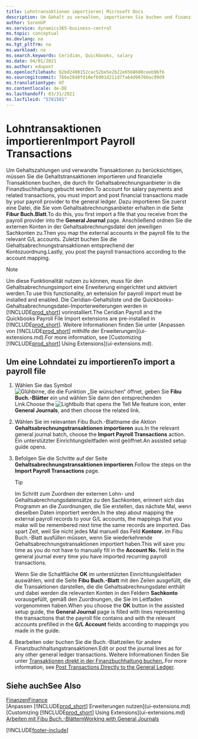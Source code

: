 ```yaml
---
title: Lohntransaktionen importieren| Microsoft Docs
description: Um Gehalt zu verwalten, importieren Sie buchen und finanzieller Transaktionen von Ihrem Gehaltsabrechnungsanbieter auf Sach-, mithilfe einer Gehaltsabrechnungserweiterung wie Ceridian oder Quickbooks.
author: SorenGP
ms.service: dynamics365-business-central
ms.topic: conceptual
ms.devlang: na
ms.tgt_pltfrm: na
ms.workload: na
ms.search.keywords: Ceridian, Quickbooks, salary
ms.date: 04/01/2021
ms.author: edupont
ms.openlocfilehash: b2bd2408152cac52be5e2b22e6568600ceeb96f6
ms.sourcegitcommit: 766e2840fd16efb901d211d7fa64d96766ac99d9
ms.translationtype: HT
ms.contentlocale: de-DE
ms.lasthandoff: 03/31/2021
ms.locfileid: "5781581"
---
```

# <a name="import-payroll-transactions"></a><span data-ttu-id="cf6e7-103">Lohntransaktionen importieren</span><span class="sxs-lookup"><span data-stu-id="cf6e7-103">Import Payroll Transactions</span></span>
<span data-ttu-id="cf6e7-104">Um Gehaltszahlungen und verwandte Transaktionen zu berücksichtigen, müssen Sie die Gehaltstransaktionen importieren und finanzielle Transaktionen buchen, die durch Ihr Gehaltsabrechnungsanbieter in die Finanzbuchhaltung gebucht werden.</span><span class="sxs-lookup"><span data-stu-id="cf6e7-104">To account for salary payments and related transactions, you must import and post financial transactions made by your payroll provider to the general ledger.</span></span> <span data-ttu-id="cf6e7-105">Dazu importieren Sie zuerst eine Datei, die Sie vom Gehaltsabrechnungsanbieter erhalten in die Seite **Fibur Buch.Blatt**.</span><span class="sxs-lookup"><span data-stu-id="cf6e7-105">To do this, you first import a file that you receive from the payroll provider into the **General Journal** page.</span></span> <span data-ttu-id="cf6e7-106">Anschließend ordnen Sie die externen Konten in der Gehaltsabrechnungsdatei den jeweiligen Sachkonten zu.</span><span class="sxs-lookup"><span data-stu-id="cf6e7-106">Then you map the external accounts in the payroll file to the relevant G/L accounts.</span></span> <span data-ttu-id="cf6e7-107">Zuletzt buchen Sie die Gehaltsabrechnungstransaktionen entsprechend der Kontozuordnung.</span><span class="sxs-lookup"><span data-stu-id="cf6e7-107">Lastly, you post the payroll transactions according to the account mapping.</span></span>

> [!NOTE]  
>   <span data-ttu-id="cf6e7-108">Um diese Funktionalität nutzen zu können, muss für den Gehaltsabrechnungsimport eine Erweiterung eingerichtet und aktiviert werden.</span><span class="sxs-lookup"><span data-stu-id="cf6e7-108">To use this functionality, an extension for payroll import must be installed and enabled.</span></span> <span data-ttu-id="cf6e7-109">Die Ceridian-Gehaltsliste und die Quickbooks-Gehaltsabrechnungsdatei-Importerweiterungen werden in [!INCLUDE[prod_short](includes/prod_short.md)] vorinstalliert.</span><span class="sxs-lookup"><span data-stu-id="cf6e7-109">The Ceridian Payroll and the Quickbooks Payroll File Import extensions are pre-installed in [!INCLUDE[prod_short](includes/prod_short.md)].</span></span> <span data-ttu-id="cf6e7-110">Weitere Informationen finden Sie unter [Anpassen von [!INCLUDE[prod_short](includes/prod_short.md)] mithilfe der Erweiterungen](ui-extensions.md).</span><span class="sxs-lookup"><span data-stu-id="cf6e7-110">For more information, see [Customizing [!INCLUDE[prod_short](includes/prod_short.md)] Using Extensions](ui-extensions.md).</span></span>

## <a name="to-import-a-payroll-file"></a><span data-ttu-id="cf6e7-111">Um eine Lohndatei zu importieren</span><span class="sxs-lookup"><span data-stu-id="cf6e7-111">To import a payroll file</span></span>
1. <span data-ttu-id="cf6e7-112">Wählen Sie das Symbol ![Glühbirne, die die Funktion „Sie wünschen“ öffnet](media/ui-search/search_small.png "Was möchten Sie tun?"), geben Sie **Fibu Buch.-Blätter** ein und wählen Sie dann den entsprechenden Link.</span><span class="sxs-lookup"><span data-stu-id="cf6e7-112">Choose the ![Lightbulb that opens the Tell Me feature](media/ui-search/search_small.png "Tell me what you want to do") icon, enter **General Journals**, and then choose the related link.</span></span>
2. <span data-ttu-id="cf6e7-113">Wählen Sie im relevanten Fibu Buch.-Blattname die Aktion **Gehaltsabrechnungstransaktionen importieren** aus.</span><span class="sxs-lookup"><span data-stu-id="cf6e7-113">In the relevant general journal batch, choose the **Import Payroll Transactions** action.</span></span> <span data-ttu-id="cf6e7-114">Ein unterstützter Einrichtungsleitfaden wird geöffnet.</span><span class="sxs-lookup"><span data-stu-id="cf6e7-114">An assisted setup guide opens.</span></span>
3. <span data-ttu-id="cf6e7-115">Befolgen Sie die Schritte auf der Seite **Gehaltsabrechnungstransaktionen importieren**.</span><span class="sxs-lookup"><span data-stu-id="cf6e7-115">Follow the steps on the **Import Payroll Transactions** page.</span></span>

    > [!TIP]  
    >   <span data-ttu-id="cf6e7-116">Im Schritt zum Zuordnen der externen Lohn- und Gehaltsabrechnungsdatensätze zu den Sachkonten, erinnert sich das Programm an die Zuordnungen, die Sie erstellen, das nächste Mal, wenn dieselben Daten importiert werden.</span><span class="sxs-lookup"><span data-stu-id="cf6e7-116">In the step about mapping the external payroll records to your G/L accounts, the mappings that you make will be remembered next time the same records are imported.</span></span> <span data-ttu-id="cf6e7-117">Das spart Zeit, weil Sie nicht jedes Mal manuell das Feld **Kontonr.** im Fibu Buch.-Blatt ausfüllen müssen, wenn Sie wiederkehrende Gehaltsabrechnungstransaktionen importiert haben.</span><span class="sxs-lookup"><span data-stu-id="cf6e7-117">This will save you time as you do not have to manually fill in the **Account No.** field in the general journal every time you have imported recurring payroll transactions.</span></span>   

    <span data-ttu-id="cf6e7-118">Wenn Sie die Schaltfläche **OK** im unterstützten Einrichtungsleitfaden auswählen, wird die Seite **Fibu Buch.-Blatt** mit den Zeilen ausgefüllt, die die Transaktionen darstellen, die die Gehaltsabrechnungsdatei enthält und dabei werden die relevanten Konten in den Feldern **Sachkonto** vorausgefüllt, gemäß den Zuordnungen, die Sie im Leitfaden vorgenommen haben.</span><span class="sxs-lookup"><span data-stu-id="cf6e7-118">When you choose the **OK** button in the assisted setup guide, the **General Journal** page is filled with lines representing the transactions that the payroll file contains and with the relevant accounts prefilled in the **G/L Account** fields according to mappings you made in the guide.</span></span>
4. <span data-ttu-id="cf6e7-119">Bearbeiten oder buchen Sie die Buch.-Blattzeilen für andere Finanzbuchhaltungstransaktionen.</span><span class="sxs-lookup"><span data-stu-id="cf6e7-119">Edit or post the journal lines as for any other general ledger transactions.</span></span> <span data-ttu-id="cf6e7-120">Weitere Informationen finden Sie unter [Transaktionen direkt in der Finanzbuchhaltung buchen.](finance-how-post-transactions-directly.md).</span><span class="sxs-lookup"><span data-stu-id="cf6e7-120">For more information, see [Post Transactions Directly to the General Ledger](finance-how-post-transactions-directly.md).</span></span>   

## <a name="see-also"></a><span data-ttu-id="cf6e7-121">Siehe auch</span><span class="sxs-lookup"><span data-stu-id="cf6e7-121">See Also</span></span>
[<span data-ttu-id="cf6e7-122">Finanzen</span><span class="sxs-lookup"><span data-stu-id="cf6e7-122">Finance</span></span>](finance.md)  
<span data-ttu-id="cf6e7-123">[Anpassen [!INCLUDE[prod_short](includes/prod_short.md)] Erweiterungen nutzen](ui-extensions.md)</span><span class="sxs-lookup"><span data-stu-id="cf6e7-123">[Customizing [!INCLUDE[prod_short](includes/prod_short.md)] Using Extensions](ui-extensions.md)</span></span>  
[<span data-ttu-id="cf6e7-124">Arbeiten mit Fibu Buch.-Blättern</span><span class="sxs-lookup"><span data-stu-id="cf6e7-124">Working with General Journals</span></span>](ui-work-general-journals.md)  


[!INCLUDE[footer-include](includes/footer-banner.md)]